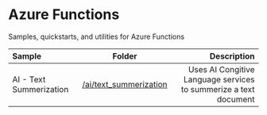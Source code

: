 # Azure Functions
Samples, quickstarts, and utilities for Azure Functions

| Sample      | Folder | Description    |
| :---        |    :----:   |          ---: |
| AI - Text Summerization      | [/ai/text_summerization](ai/text_summerization)      | Uses AI Congitive Language services to summerize a text document |
